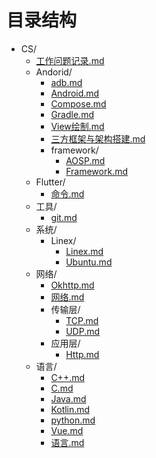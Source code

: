 # 目录结构

- CS/
  - [工作问题记录.md](工作问题记录.md)
  - Andorid/
    - [adb.md](Andorid/adb.md)
    - [Android.md](Andorid/Android.md)
    - [Compose.md](Andorid/Compose.md)
    - [Gradle.md](Andorid/Gradle.md)
    - [View绘制.md](Andorid/View绘制.md)
    - [三方框架与架构搭建.md](Andorid/三方框架与架构搭建.md)
    - framework/
      - [AOSP.md](Andorid/framework/AOSP.md)
      - [Framework.md](Andorid/framework/Framework.md)
  - Flutter/
    - [命令.md](Flutter/命令.md)
  - 工具/
    - [git.md](工具/git.md)
  - 系统/
    - Linex/
      - [Linex.md](系统/Linex/Linex.md)
      - [Ubuntu.md](系统/Linex/Ubuntu.md)
  - 网络/
    - [Okhttp.md](网络/Okhttp.md)
    - [网络.md](网络/网络.md)
    - 传输层/
      - [TCP.md](网络/传输层/TCP.md)
      - [UDP.md](网络/传输层/UDP.md)
    - 应用层/
      - [Http.md](网络/应用层/Http.md)
  - 语言/
    - [C++.md](语言/C++.md)
    - [C.md](语言/C.md)
    - [Java.md](语言/Java.md)
    - [Kotlin.md](语言/Kotlin.md)
    - [python.md](语言/python.md)
    - [Vue.md](语言/Vue.md)
    - [语言.md](语言/语言.md)
